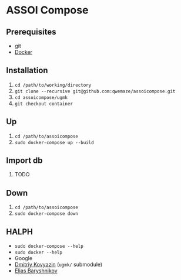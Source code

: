 # ASSOI Compose

## Prerequisites
- git
- [Docker](https://docs.docker.com/engine/installation/)

## Installation
1. ```cd /path/to/working/directory```
1. ```git clone --recursive git@github.com:qwemaze/assoicompose.git```
1. ```cd assoicompose/ugmk```
1. ```git checkout container```

## Up
1. ```cd /path/to/assoicompose```
1. ```sudo docker-compose up --build```

## Import db
1. TODO

## Down
1. ```cd /path/to/assoicompose```
1. ```sudo docker-compose down```

## HALPH
- ```sudo docker-compose --help```
- ```sudo docker --help```
- Google
- [Dmitriy Kovyazin](mailto:dkoviazin@gmail.com) (```ugmk/``` submodule)
- [Elias Baryshnikov](mailto:qwelias@gmail.com)
